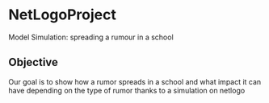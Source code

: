 # NetLogoProject
Model Simulation: spreading a rumour in a school

## Objective 
Our goal is to show how a rumor spreads in a school and what impact it can have depending on the type of rumor thanks to a simulation on netlogo
